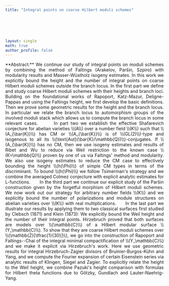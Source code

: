 ```yaml
---
title: "Integral points on coarse Hilbert moduli schemes"






layout: single
math: true
author_profile: false
---
```

<div style="text-align: justify !important; text-justify: inter-word;" markdown="1"> 
**Abstract:** We continue our study of integral points on moduli schemes by combining the method of Faltings (Arakelov, Par&scaron;in, Szpiro) with modularity results and Masser-W&uuml;stholz isogeny estimates. In this work we explicitly bound the height and the number of integral points on coarse Hilbert moduli schemes outside the branch locus.  
In the first part we define and study coarse Hilbert moduli schemes with their heights and branch loci. Building on the foundational works of Rapoport, Katz-Mazur, Deligne-Pappas and using the Faltings height, we first develop the basic definitions. Then we prove some geometric results for the height and the branch locus. In particular we relate the branch locus to automorphism groups of the involved moduli stack which allows us to compute the branch locus in some relevant cases.  
&nbsp;&nbsp;&nbsp;&nbsp;&nbsp; In part two we establish the effective Shafarevich conjecture for abelian varieties \\(A\\)  over a number field \\(K\\) such that \\(A_{\bar{K}}\\) has CM or \\(A_{\bar{K}}\\) is of \\(GL(2)\\)-type and isogenous to all its \\(\text{Aut}(\bar{K}/\mathbb{Q})\\)-conjugates. If \\(A_{\bar{K}}\\) has no CM, then we use isogeny estimates and results of Ribet and Wu to reduce via Weil restriction to the known case \\(K=\mathbb{Q}\\) proven by one of us via Faltings' method and modularity. We also use isogeny estimates to reduce the CM case to effectively bounding the height \\(h(\Phi)\\) of simple CM types in terms of the discriminant. To bound \\(h(\Phi)\\) we follow Tsimerman's strategy and we combine the averaged Colmez conjecture with explicit analytic estimates for L-functions.  
&nbsp;&nbsp;&nbsp;&nbsp;&nbsp; In the third part we continue our explicit study of the Par&scaron;in construction given by the forgetful morphism of Hilbert moduli schemes. We now work out our strategy for arbitrary number fields \\(K\\) and we explicitly bound the number of polarizations and module structures on abelian varieties over \\(K\\) with real multiplications.  
&nbsp;&nbsp;&nbsp;&nbsp; In the last part we illustrate our results by applying them to two classical surfaces first studied by Clebsch (1871) and Klein (1873): We explicitly bound the Weil height and the number of their integral points. Hirzebruch proved that both surfaces are models over \\(\mathbb{C}\\) of a Hilbert modular surface \\(Y_\mathbb{C}\\). To show that they are coarse Hilbert moduli schemes over \\(\mathbb{Z}[\tfrac{1}{30}]\\), we go into the construction of Rapoport and Faltings--Chai of the integral minimal compactification of \\(Y_\mathbb{C}\\) and we make it explicit via Hirzebruch's work. Here we use geometric results for integral Hirzebruch-Zagier divisors of Bruinier-Burgos-K&uuml;hn and Yang, and we compute the Fourier expansion of certain Eisenstein series via analytic results of Klingen, Siegel and Zagier. To explicitly relate the height to the Weil height, we combine Pazuki's height comparison with formulas for Hilbert theta functions due to G&ouml;tzky, Gundlach and Lauter-Naehrig-Yang. 
